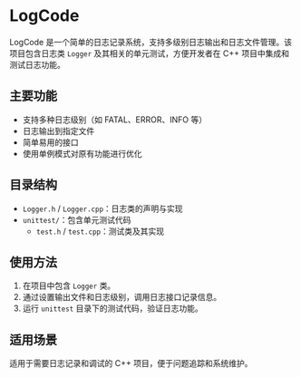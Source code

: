 # LogCode

LogCode 是一个简单的日志记录系统，支持多级别日志输出和日志文件管理。该项目包含日志类 `Logger` 及其相关的单元测试，方便开发者在 C++ 项目中集成和测试日志功能。

## 主要功能

- 支持多种日志级别（如 FATAL、ERROR、INFO 等）
- 日志输出到指定文件
- 简单易用的接口
- 使用单例模式对原有功能进行优化

## 目录结构

- `Logger.h` / `Logger.cpp`：日志类的声明与实现
- `unittest/`：包含单元测试代码
  - `test.h` / `test.cpp`：测试类及其实现

## 使用方法

1. 在项目中包含 `Logger` 类。
2. 通过设置输出文件和日志级别，调用日志接口记录信息。
3. 运行 `unittest` 目录下的测试代码，验证日志功能。

## 适用场景

适用于需要日志记录和调试的 C++ 项目，便于问题追踪和系统维护。
